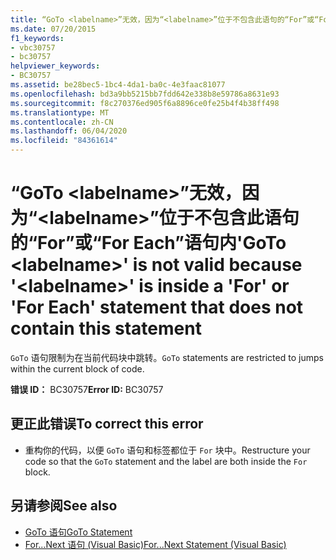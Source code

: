 ```yaml
---
title: “GoTo <labelname>”无效，因为“<labelname>”位于不包含此语句的“For”或“For Each”语句内
ms.date: 07/20/2015
f1_keywords:
- vbc30757
- bc30757
helpviewer_keywords:
- BC30757
ms.assetid: be28bec5-1bc4-4da1-ba0c-4e3faac81077
ms.openlocfilehash: bd3a9bb5215bb7fdd642e338b8e59786a8631e93
ms.sourcegitcommit: f8c270376ed905f6a8896ce0fe25b4f4b38ff498
ms.translationtype: MT
ms.contentlocale: zh-CN
ms.lasthandoff: 06/04/2020
ms.locfileid: "84361614"
---
```

# <a name="goto-labelname-is-not-valid-because-labelname-is-inside-a-for-or-for-each-statement-that-does-not-contain-this-statement"></a><span data-ttu-id="81970-102">“GoTo \<labelname>”无效，因为“\<labelname>”位于不包含此语句的“For”或“For Each”语句内</span><span class="sxs-lookup"><span data-stu-id="81970-102">'GoTo \<labelname>' is not valid because '\<labelname>' is inside a 'For' or 'For Each' statement that does not contain this statement</span></span>
<span data-ttu-id="81970-103">`GoTo` 语句限制为在当前代码块中跳转。</span><span class="sxs-lookup"><span data-stu-id="81970-103">`GoTo` statements are restricted to jumps within the current block of code.</span></span>  
  
 <span data-ttu-id="81970-104">**错误 ID：** BC30757</span><span class="sxs-lookup"><span data-stu-id="81970-104">**Error ID:** BC30757</span></span>  
  
## <a name="to-correct-this-error"></a><span data-ttu-id="81970-105">更正此错误</span><span class="sxs-lookup"><span data-stu-id="81970-105">To correct this error</span></span>  
  
- <span data-ttu-id="81970-106">重构你的代码，以便 `GoTo` 语句和标签都位于 `For` 块中。</span><span class="sxs-lookup"><span data-stu-id="81970-106">Restructure your code so that the `GoTo` statement and the label are both inside the `For` block.</span></span>  
  
## <a name="see-also"></a><span data-ttu-id="81970-107">另请参阅</span><span class="sxs-lookup"><span data-stu-id="81970-107">See also</span></span>

- [<span data-ttu-id="81970-108">GoTo 语句</span><span class="sxs-lookup"><span data-stu-id="81970-108">GoTo Statement</span></span>](../language-reference/statements/goto-statement.md)
- [<span data-ttu-id="81970-109">For...Next 语句 (Visual Basic)</span><span class="sxs-lookup"><span data-stu-id="81970-109">For...Next Statement (Visual Basic)</span></span>](../language-reference/statements/for-next-statement.md)
